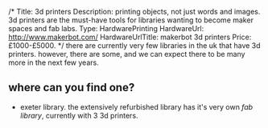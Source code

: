 /*
Title: 3d printers
Description: printing objects, not just words and images.  3d printers are the must-have tools for libraries wanting to become maker spaces and fab labs.
Type: HardwarePrinting
HardwareUrl: http://www.makerbot.com/
HardwareUrlTitle: makerbot 3d printers
Price: £1000-£5000.
*/
there are currently very few libraries in the uk that have 3d printers. however, there are some, and we can expect there to be many more in the next few years.
## where can you find one?

- exeter library.  the extensively refurbished library has it's very own *fab library*, currently with 3 3d printers.